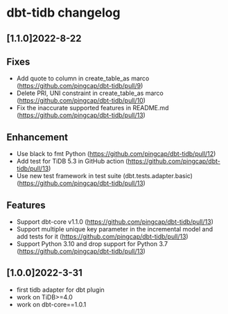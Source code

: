 # dbt-tidb changelog

## [1.1.0]2022-8-22
## Fixes
- Add quote to column in create_table_as marco (https://github.com/pingcap/dbt-tidb/pull/9)
- Delete PRI, UNI constraint in create_table_as marco (https://github.com/pingcap/dbt-tidb/pull/10)
- Fix the inaccurate supported features in README.md (https://github.com/pingcap/dbt-tidb/pull/13)

## Enhancement
- Use black to fmt Python (https://github.com/pingcap/dbt-tidb/pull/12)
- Add test for TiDB 5.3 in GitHub action (https://github.com/pingcap/dbt-tidb/pull/13)
- Use new test framework in test suite (dbt.tests.adapter.basic) (https://github.com/pingcap/dbt-tidb/pull/13)

## Features
- Support dbt-core v1.1.0 (https://github.com/pingcap/dbt-tidb/pull/13)
- Support multiple unique key parameter in the incremental model and add tests for it (https://github.com/pingcap/dbt-tidb/pull/13)
- Support Python 3.10 and drop support for Python 3.7 (https://github.com/pingcap/dbt-tidb/pull/13)

## [1.0.0]2022-3-31
* first tidb adapter for dbt plugin
* work on TiDB>=4.0
* work on dbt-core==1.0.1
